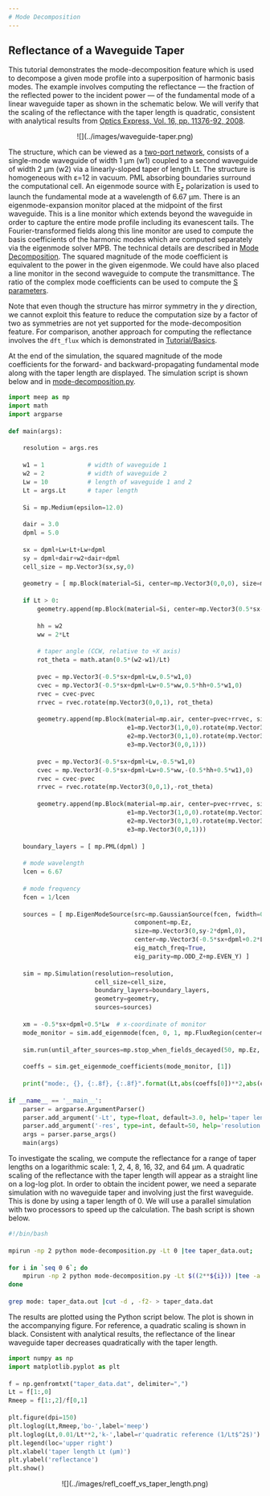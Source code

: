 ```yaml
---
# Mode Decomposition
---
```


Reflectance of a Waveguide Taper
--------------------------------

This tutorial demonstrates the mode-decomposition feature which is used to decompose a given mode profile into a superposition of harmonic basis modes. The example involves computing the reflectance &mdash; the fraction of the reflected power to the incident power &mdash; of the fundamental mode of a linear waveguide taper as shown in the schematic below. We will verify that the scaling of the reflectance with the taper length is quadratic, consistent with analytical results from [Optics Express, Vol. 16, pp. 11376-92, 2008](http://www.opticsinfobase.org/abstract.cfm?URI=oe-16-15-11376).

<center>
![](../images/waveguide-taper.png)
</center>

The structure, which can be viewed as a [two-port network](https://en.wikipedia.org/wiki/Two-port_network), consists of a single-mode waveguide of width 1 μm (w1) coupled to a second waveguide of width 2 μm (w2) via a linearly-sloped taper of length Lt. The structure is homogeneous with ε=12 in vacuum. PML absorbing boundaries surround the computational cell. An eigenmode source with E$_z$ polarization is used to launch the fundamental mode at a wavelength of 6.67 μm. There is an eigenmode-expansion monitor placed at the midpoint of the first waveguide. This is a line monitor which extends beyond the waveguide in order to capture the entire mode profile including its evanescent tails. The Fourier-transformed fields along this line monitor are used to compute the basis coefficients of the harmonic modes which are computed separately via the eigenmode solver MPB. The technical details are described in [Mode Decomposition](../Mode_Decomposition). The squared magnitude of the mode coefficient is equivalent to the power in the given eigenmode. We could have also placed a line monitor in the second waveguide to compute the transmittance. The ratio of the complex mode coefficients can be used to compute the [S parameters](https://en.wikipedia.org/wiki/Scattering_parameters).

Note that even though the structure has mirror symmetry in the $y$ direction, we cannot exploit this feature to reduce the computation size by a factor of two as symmetries are not yet supported for the mode-decomposition feature. For comparison, another approach for computing the reflectance involves the `dft_flux` which is demonstrated in [Tutorial/Basics](Python_Tutorials/Basics/#angular-reflectance-spectrum-of-a-planar-interface).

At the end of the simulation, the squared magnitude of the mode coefficients for the forward- and backward-propagating fundamental mode along with the taper length are displayed. The simulation script is shown below and in [mode-decomposition.py](https://github.com/stevengj/meep/blob/master/python/examples/mode-decomposition.py).

```py
import meep as mp
import math
import argparse

def main(args):

    resolution = args.res

    w1 = 1            # width of waveguide 1
    w2 = 2            # width of waveguide 2
    Lw = 10           # length of waveguide 1 and 2
    Lt = args.Lt      # taper length

    Si = mp.Medium(epsilon=12.0)
    
    dair = 3.0
    dpml = 5.0
    
    sx = dpml+Lw+Lt+Lw+dpml
    sy = dpml+dair+w2+dair+dpml
    cell_size = mp.Vector3(sx,sy,0)

    geometry = [ mp.Block(material=Si, center=mp.Vector3(0,0,0), size=mp.Vector3(mp.inf,w1,mp.inf)) ]

    if Lt > 0:
        geometry.append(mp.Block(material=Si, center=mp.Vector3(0.5*sx-0.5*(Lt+Lw+dpml),0,0), size=mp.Vector3(Lt+Lw+dpml,w2,mp.inf)))
    
        hh = w2
        ww = 2*Lt
    
        # taper angle (CCW, relative to +X axis)
        rot_theta = math.atan(0.5*(w2-w1)/Lt)
    
        pvec = mp.Vector3(-0.5*sx+dpml+Lw,0.5*w1,0)
        cvec = mp.Vector3(-0.5*sx+dpml+Lw+0.5*ww,0.5*hh+0.5*w1,0)
        rvec = cvec-pvec
        rrvec = rvec.rotate(mp.Vector3(0,0,1), rot_theta)

        geometry.append(mp.Block(material=mp.air, center=pvec+rrvec, size=mp.Vector3(ww,hh,mp.inf),
                                 e1=mp.Vector3(1,0,0).rotate(mp.Vector3(0,0,1),rot_theta),
                                 e2=mp.Vector3(0,1,0).rotate(mp.Vector3(0,0,1),rot_theta),
                                 e3=mp.Vector3(0,0,1)))

        pvec = mp.Vector3(-0.5*sx+dpml+Lw,-0.5*w1,0)
        cvec = mp.Vector3(-0.5*sx+dpml+Lw+0.5*ww,-(0.5*hh+0.5*w1),0)
        rvec = cvec-pvec
        rrvec = rvec.rotate(mp.Vector3(0,0,1),-rot_theta)

        geometry.append(mp.Block(material=mp.air, center=pvec+rrvec, size=mp.Vector3(ww,hh,mp.inf),
                                 e1=mp.Vector3(1,0,0).rotate(mp.Vector3(0,0,1),-rot_theta),
                                 e2=mp.Vector3(0,1,0).rotate(mp.Vector3(0,0,1),-rot_theta),
                                 e3=mp.Vector3(0,0,1)))
        
    boundary_layers = [ mp.PML(dpml) ]

    # mode wavelength
    lcen = 6.67

    # mode frequency
    fcen = 1/lcen
    
    sources = [ mp.EigenModeSource(src=mp.GaussianSource(fcen, fwidth=0.2*fcen),
                                   component=mp.Ez,
                                   size=mp.Vector3(0,sy-2*dpml,0),
                                   center=mp.Vector3(-0.5*sx+dpml+0.2*Lw,0,0),
                                   eig_match_freq=True,
                                   eig_parity=mp.ODD_Z+mp.EVEN_Y) ]
    
    sim = mp.Simulation(resolution=resolution,
                        cell_size=cell_size,
                        boundary_layers=boundary_layers,
                        geometry=geometry,
                        sources=sources)

    xm = -0.5*sx+dpml+0.5*Lw  # x-coordinate of monitor
    mode_monitor = sim.add_eigenmode(fcen, 0, 1, mp.FluxRegion(center=mp.Vector3(xm,0), size=mp.Vector3(0,sy-2*dpml)))
    
    sim.run(until_after_sources=mp.stop_when_fields_decayed(50, mp.Ez, mp.Vector3(xm,0,0), 1e-9))

    coeffs = sim.get_eigenmode_coefficients(mode_monitor, [1])    
    
    print("mode:, {}, {:.8f}, {:.8f}".format(Lt,abs(coeffs[0])**2,abs(coeffs[1])**2))
    
if __name__ == '__main__':
    parser = argparse.ArgumentParser()
    parser.add_argument('-Lt', type=float, default=3.0, help='taper length (default: 3.0)')
    parser.add_argument('-res', type=int, default=50, help='resolution (default: 50)')
    args = parser.parse_args()
    main(args)
```

To investigate the scaling, we compute the reflectance for a range of taper lengths on a logarithmic scale: 1, 2, 4, 8, 16, 32, and 64 μm. A quadratic scaling of the reflectance with the taper length will appear as a straight line on a log-log plot. In order to obtain the incident power, we need a separate simulation with no waveguide taper and involving just the first waveguide. This is done by using a taper length of 0. We will use a parallel simulation with two processors to speed up the calculation. The bash script is shown below.

```sh
#!/bin/bash

mpirun -np 2 python mode-decomposition.py -Lt 0 |tee taper_data.out;

for i in `seq 0 6`; do
    mpirun -np 2 python mode-decomposition.py -Lt $((2**${i})) |tee -a taper_data.out;
done

grep mode: taper_data.out |cut -d , -f2- > taper_data.dat
```

The results are plotted using the Python script below. The plot is shown in the accompanying figure. For reference, a quadratic scaling is shown in black. Consistent with analytical results, the reflectance of the linear waveguide taper decreases quadratically with the taper length.

```py
import numpy as np
import matplotlib.pyplot as plt

f = np.genfromtxt("taper_data.dat", delimiter=",")
Lt = f[1:,0]
Rmeep = f[1:,2]/f[0,1]

plt.figure(dpi=150)
plt.loglog(Lt,Rmeep,'bo-',label='meep')
plt.loglog(Lt,0.01/Lt**2,'k-',label=r'quadratic reference (1/Lt$^2$)')
plt.legend(loc='upper right')
plt.xlabel('taper length Lt (μm)')
plt.ylabel('reflectance')
plt.show()
```

<center>
![](../images/refl_coeff_vs_taper_length.png)
</center>
